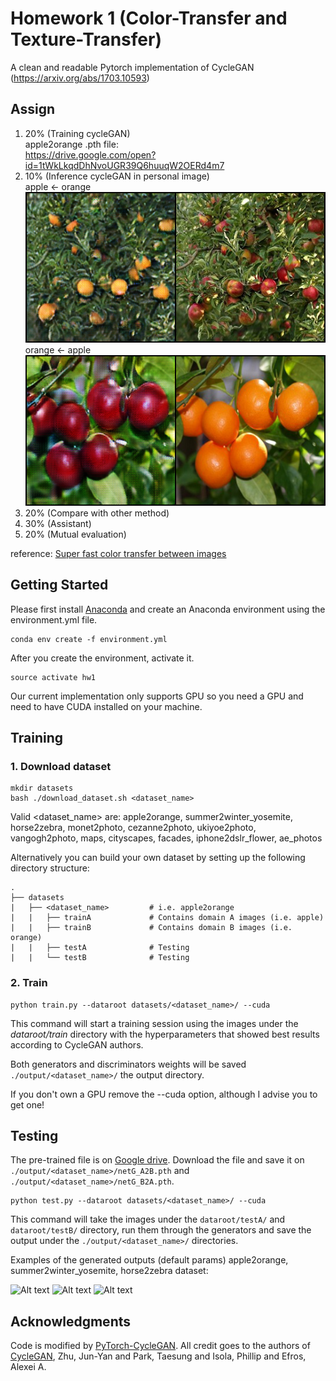 # Homework 1 (Color-Transfer and Texture-Transfer)

A clean and readable Pytorch implementation of CycleGAN (https://arxiv.org/abs/1703.10593)
## Assign

1.  20% (Training cycleGAN)  
apple2orange
.pth file:  
https://drive.google.com/open?id=1tWkLkqdDhNvoUGR39Q6huuqW2OERd4m7
2.  10% (Inference cycleGAN in personal image)  
apple <- orange  
![](./images/a.png)  
orange <- apple  
![](./images/b.png)  
3.  20% (Compare with other method)
4.  30% (Assistant)
5.  20% (Mutual evaluation)

reference:
[Super fast color transfer between images](https://github.com/jrosebr1/color_transfer)

## Getting Started
Please first install [Anaconda](https://anaconda.org) and create an Anaconda environment using the environment.yml file.

```
conda env create -f environment.yml
```

After you create the environment, activate it.
```
source activate hw1
```

Our current implementation only supports GPU so you need a GPU and need to have CUDA installed on your machine.

## Training
### 1. Download dataset

```
mkdir datasets
bash ./download_dataset.sh <dataset_name>
```
Valid <dataset_name> are: apple2orange, summer2winter_yosemite, horse2zebra, monet2photo, cezanne2photo, ukiyoe2photo, vangogh2photo, maps, cityscapes, facades, iphone2dslr_flower, ae_photos

Alternatively you can build your own dataset by setting up the following directory structure:

    .
    ├── datasets                   
    |   ├── <dataset_name>         # i.e. apple2orange
    |   |   ├── trainA             # Contains domain A images (i.e. apple)
    |   |   ├── trainB             # Contains domain B images (i.e. orange)
    |   |   ├── testA              # Testing
    |   |   └── testB              # Testing

### 2. Train
```
python train.py --dataroot datasets/<dataset_name>/ --cuda
```
This command will start a training session using the images under the *dataroot/train* directory with the hyperparameters that showed best results according to CycleGAN authors.

Both generators and discriminators weights will be saved ```./output/<dataset_name>/``` the output directory.

If you don't own a GPU remove the --cuda option, although I advise you to get one!



## Testing
The pre-trained file is on [Google drive](https://drive.google.com/open?id=17FREtttCyFpvjRJxd4v3VVlVAu__Y5do). Download the file and save it on  ```./output/<dataset_name>/netG_A2B.pth``` and ```./output/<dataset_name>/netG_B2A.pth```.

```
python test.py --dataroot datasets/<dataset_name>/ --cuda
```
This command will take the images under the ```dataroot/testA/``` and ```dataroot/testB/``` directory, run them through the generators and save the output under the ```./output/<dataset_name>/``` directories.

Examples of the generated outputs (default params) apple2orange, summer2winter_yosemite, horse2zebra dataset:

![Alt text](./output/imgs/0167.png)
![Alt text](./output/imgs/0035.png)
![Alt text](./output/imgs/0111.png)



## Acknowledgments
Code is modified by [PyTorch-CycleGAN](https://github.com/aitorzip/PyTorch-CycleGAN). All credit goes to the authors of [CycleGAN](https://arxiv.org/abs/1703.10593), Zhu, Jun-Yan and Park, Taesung and Isola, Phillip and Efros, Alexei A.
